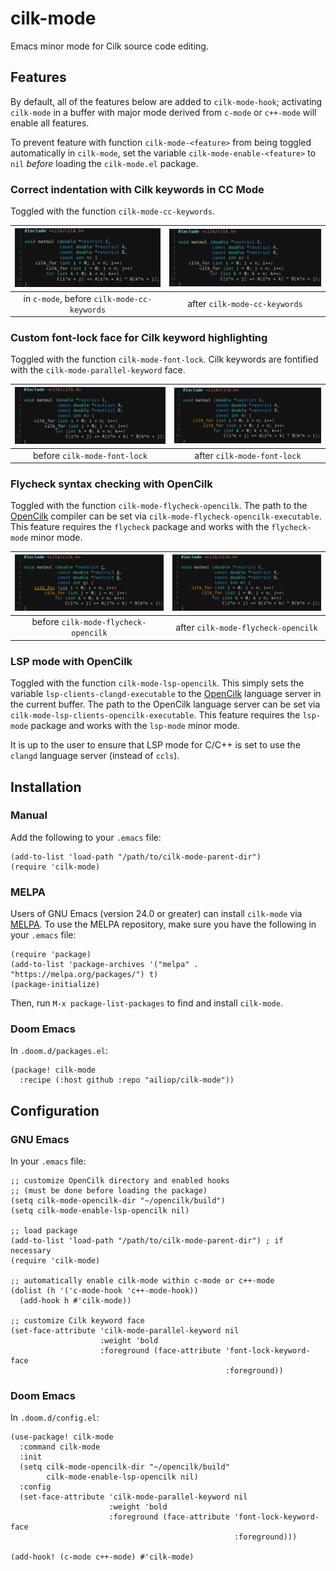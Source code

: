 # cilk-mode

Emacs minor mode for Cilk source code editing.


## Features

By default, all of the features below are added to `cilk-mode-hook`;
activating `cilk-mode` in a buffer with major mode derived from `c-mode` or
`c++-mode` will enable all features.

To prevent feature with function `cilk-mode-<feature>` from being toggled
automatically in `cilk-mode`, set the variable `cilk-mode-enable-<feature>` to
`nil` *before* loading the `cilk-mode.el` package.

### Correct indentation with Cilk keywords in CC Mode 

Toggled with the function `cilk-mode-cc-keywords`.

| ![](screenshots/cilk-mode-example_cc-off_font-off_flycheck-on.png) | ![](screenshots/cilk-mode-example_cc-on_font-off_flycheck-on.png) |
|:------------------------------------------------------------------:|:-----------------------------------------------------------------:|
| in `c-mode`, before `cilk-mode-cc-keywords`                        | after `cilk-mode-cc-keywords`                                     |

### Custom font-lock face for Cilk keyword highlighting

Toggled with the function `cilk-mode-font-lock`.  Cilk keywords are fontified
with the `cilk-mode-parallel-keyword` face.

| ![](screenshots/cilk-mode-example_cc-on_font-off_flycheck-on.png) | ![](screenshots/cilk-mode-example_cc-on_font-on_flycheck-on.png) |
|:-----------------------------------------------------------------:|:----------------------------------------------------------------:|
| before `cilk-mode-font-lock`                                      | after `cilk-mode-font-lock`                                      |

### Flycheck syntax checking with OpenCilk

Toggled with the function `cilk-mode-flycheck-opencilk`.  The path to the
[OpenCilk](https://opencilk.org) compiler can be set via
`cilk-mode-flycheck-opencilk-executable`.  This feature requires the
`flycheck` package and works with the `flycheck-mode` minor mode.

| ![](screenshots/cilk-mode-example_cc-on_font-on_flycheck-off.png) | ![](screenshots/cilk-mode-example_cc-on_font-on_flycheck-on.png) |
|:-----------------------------------------------------------------:|:----------------------------------------------------------------:|
| before `cilk-mode-flycheck-opencilk`                                     | after `cilk-mode-flycheck-opencilk`                              |

### LSP mode with OpenCilk

Toggled with the function `cilk-mode-lsp-opencilk`.  This simply sets the
variable `lsp-clients-clangd-executable` to the
[OpenCilk](https://opencilk.org) language server in the current buffer.  The
path to the OpenCilk language server can be set via
`cilk-mode-lsp-clients-opencilk-executable`.  This feature requires the
`lsp-mode` package and works with the `lsp-mode` minor mode.

It is up to the user to ensure that LSP mode for C/C++ is set to use the
`clangd` language server (instead of `ccls`).


## Installation

### Manual

Add the following to your `.emacs` file:

``` emacs-lisp
(add-to-list 'load-path "/path/to/cilk-mode-parent-dir")
(require 'cilk-mode)
```

### MELPA

Users of GNU Emacs (version 24.0 or greater) can install `cilk-mode` via
[MELPA](https://melpa.org/#/getting-started).  To use the MELPA repository,
make sure you have the following in your `.emacs` file:

``` emacs-lisp
(require 'package)
(add-to-list 'package-archives '("melpa" . "https://melpa.org/packages/") t)
(package-initialize)
```

Then, run `M-x package-list-packages` to find and install `cilk-mode`.

### Doom Emacs

In `.doom.d/packages.el`:

``` emacs-lisp
(package! cilk-mode
  :recipe (:host github :repo "ailiop/cilk-mode"))
```


## Configuration

### GNU Emacs

In your `.emacs` file:

``` emacs-lisp
;; customize OpenCilk directory and enabled hooks
;; (must be done before loading the package)
(setq cilk-mode-opencilk-dir "~/opencilk/build")
(setq cilk-mode-enable-lsp-opencilk nil)

;; load package
(add-to-list 'load-path "/path/to/cilk-mode-parent-dir") ; if necessary
(require 'cilk-mode)

;; automatically enable cilk-mode within c-mode or c++-mode
(dolist (h '('c-mode-hook 'c++-mode-hook))
  (add-hook h #'cilk-mode))
  
;; customize Cilk keyword face
(set-face-attribute 'cilk-mode-parallel-keyword nil
                    :weight 'bold
                    :foreground (face-attribute 'font-lock-keyword-face
                                                :foreground))
```

### Doom Emacs

In `.doom.d/config.el`:

``` emacs-lisp
(use-package! cilk-mode
  :command cilk-mode
  :init
  (setq cilk-mode-opencilk-dir "~/opencilk/build"
        cilk-mode-enable-lsp-opencilk nil)
  :config
  (set-face-attribute 'cilk-mode-parallel-keyword nil
                      :weight 'bold
                      :foreground (face-attribute 'font-lock-keyword-face
                                                  :foreground)))

(add-hook! (c-mode c++-mode) #'cilk-mode)
```
